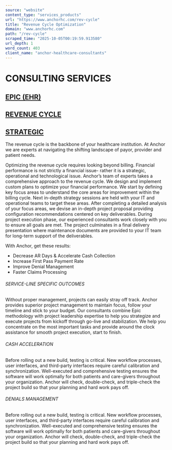 ```yaml
---
source: "website"
content_type: "services_products"
url: "https://www.anchorhc.com/rev-cycle"
title: "Revenue Cycle Optimization"
domain: "www.anchorhc.com"
path: "/rev-cycle"
scraped_time: "2025-10-05T00:19:59.913580"
url_depth: 1
word_count: 403
client_name: "anchor-healthcare-consultants"
---
```


# CONSULTING SERVICES

## [EPIC (EHR)](https://www.anchorhc.com/services-epic)

## [REVENUE CYCLE](https://www.anchorhc.com/rev-cycle)

## [STRATEGIC](https://www.anchorhc.com/rev-cycle)

The revenue cycle is the backbone of your healthcare institution. At Anchor we are experts at navigating the shifting landscape of payor, provider and patient needs.

Optimizing the revenue cycle requires looking beyond billing. Financial performance is not strictly a financial issue- rather it is a strategic, operational and technological issue. Anchor’s team of experts takes a comprehensive approach to the revenue cycle. We design and implement custom plans to optimize your financial performance. We start by defining key focus areas to understand the core areas for improvement within the billing cycle. Next in-depth strategy sessions are held with your IT and operational teams to target these areas. After completing a detailed analysis of your focus areas, we devise an in-depth project proposal providing configuration recommendations centered on key deliverables. During project execution phase, our experienced consultants work closely with you to ensure all goals are met. The project culminates in a final delivery presentation where maintenance documents are provided to your IT team for long-term support of the deliverables.

With Anchor, get these results:

*   Decrease AR Days & Accelerate Cash Collection
*   Increase First Pass Payment Rate
*   Improve Denial Management
*   Faster Claims Processing

###### SERVICE-LINE SPECIFIC OUTCOMES

Without proper management, projects can easily stray off track. Anchor provides superior project management to maintain focus, follow your timeline and stick to your budget. Our consultants combine Epic methodology with project leadership expertise to help you strategize and execute projects from kickoff through go-live and stabilization. We help you concentrate on the most important tasks and provide around the clock assistance for smooth project execution, start to finish.

###### CASH ACCELERATION

Before rolling out a new build, testing is critical. New workflow processes, user interfaces, and third-party interfaces require careful calibration and synchronization. Well-executed and comprehensive testing ensures the software will work optimally for both patients and care-givers throughout your organization. Anchor will check, double-check, and triple-check the project build so that your planning and hard work pays off.

###### DENIALS MANAGEMENT

Before rolling out a new build, testing is critical. New workflow processes, user interfaces, and third-party interfaces require careful calibration and synchronization. Well-executed and comprehensive testing ensures the software will work optimally for both patients and care-givers throughout your organization. Anchor will check, double-check, and triple-check the project build so that your planning and hard work pays off.